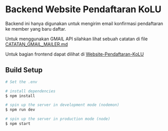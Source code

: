 # Backend Website Pendaftaran KoLU

Backend ini hanya digunakan untuk mengirim email konfirmasi pendaftaran ke member yang baru daftar. 

Untuk menggunakan GMAIL API silahkan lihat sebuah catatan di file [CATATAN_GMAIL_MAILER.md](./CATATAN_GMAIL_MAILER.md)

Untuk bagian frontend dapat dilihat di [Website-Pendaftaran-KoLU](https://github.com/KomunitasLinuxUPN/Website-Pendaftaran-KoLU.git) 

## Build Setup

```bash
# Set the .env

# install dependencies
$ npm install

# spin up the server in development mode (nodemon)
$ npm run dev

# spin up the server in production mode (node)
$ npm start
```